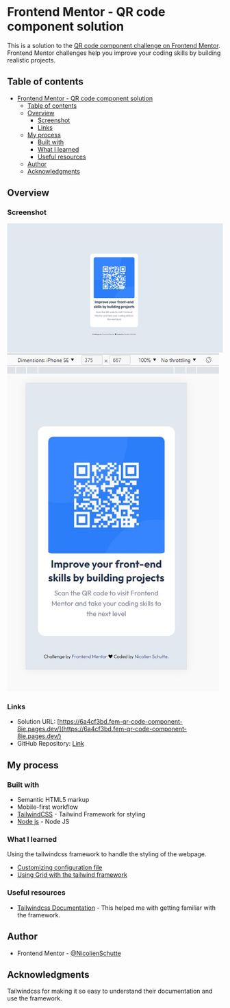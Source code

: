 # Frontend Mentor - QR code component solution

This is a solution to the [QR code component challenge on Frontend Mentor](https://www.frontendmentor.io/challenges/qr-code-component-iux_sIO_H). Frontend Mentor challenges help you improve your coding skills by building realistic projects. 

## Table of contents

- [Frontend Mentor - QR code component solution](#frontend-mentor---qr-code-component-solution)
  - [Table of contents](#table-of-contents)
  - [Overview](#overview)
    - [Screenshot](#screenshot)
    - [Links](#links)
  - [My process](#my-process)
    - [Built with](#built-with)
    - [What I learned](#what-i-learned)
    - [Useful resources](#useful-resources)
  - [Author](#author)
  - [Acknowledgments](#acknowledgments)


## Overview

### Screenshot
![Desktop Version](./desktop.JPG)
![Mobile Version](./mobile.JPG)


### Links

- Solution URL: [https://6a4cf3bd.fem-qr-code-component-8ie.pages.dev/](https://6a4cf3bd.fem-qr-code-component-8ie.pages.dev/)
- GitHub Repository: [Link](https://github.com/NicolienSchutte/FEM-QR-Code-Component.git)


## My process

### Built with

- Semantic HTML5 markup
- Mobile-first workflow
- [TailwindCSS](https://reactjs.org/) - Tailwind Framework for styling
- [Node js](https://nodejs.org/en) - Node JS


### What I learned

Using the tailwindcss framework to handle the styling of the webpage.

- [Customizing configuration file](https://tailwindcss.com/docs/configuration)
- [Using Grid with the tailwind framework](https://tailwindcss.com/docs/grid-template-columns)


### Useful resources

- [Tailwindcss Documentation](https://tailwindcss.com/docs/installation) - This helped me with getting familiar with the framework.


## Author

- Frontend Mentor - [@NicolienSchutte](https://www.frontendmentor.io/profile/NicolienSchutte)


## Acknowledgments

Tailwindcss for making it so easy to understand their documentation and use the framework.
